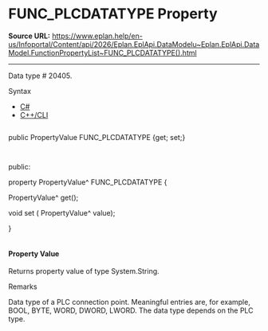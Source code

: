 # FUNC_PLCDATATYPE Property

**Source URL:** https://www.eplan.help/en-us/Infoportal/Content/api/2026/Eplan.EplApi.DataModelu~Eplan.EplApi.DataModel.FunctionPropertyList~FUNC_PLCDATATYPE().html

---

Data type # 20405.

Syntax

- [C#](#i-syntax-CS)
- [C++/CLI](#i-syntax-CPP2005)

```
```
public PropertyValue FUNC_PLCDATATYPE {get; set;}
```
```

```
```
public:

property PropertyValue^ FUNC_PLCDATATYPE {

   PropertyValue^ get();

   void set (    PropertyValue^ value);

}
```
```

#### Property Value

Returns property value of type System.String.

Remarks

Data type of a PLC connection point. Meaningful entries are, for example, BOOL, BYTE, WORD, DWORD, LWORD. The data type depends on the PLC type.
